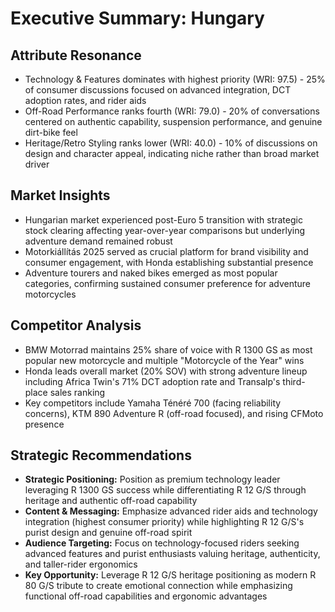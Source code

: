 # Executive Summary: Hungary

## Attribute Resonance
- Technology & Features dominates with highest priority (WRI: 97.5) - 25% of consumer discussions focused on advanced integration, DCT adoption rates, and rider aids
- Off-Road Performance ranks fourth (WRI: 79.0) - 20% of conversations centered on authentic capability, suspension performance, and genuine dirt-bike feel
- Heritage/Retro Styling ranks lower (WRI: 40.0) - 10% of discussions on design and character appeal, indicating niche rather than broad market driver

## Market Insights
- Hungarian market experienced post-Euro 5 transition with strategic stock clearing affecting year-over-year comparisons but underlying adventure demand remained robust
- Motorkiállítás 2025 served as crucial platform for brand visibility and consumer engagement, with Honda establishing substantial presence
- Adventure tourers and naked bikes emerged as most popular categories, confirming sustained consumer preference for adventure motorcycles

## Competitor Analysis
- BMW Motorrad maintains 25% share of voice with R 1300 GS as most popular new motorcycle and multiple "Motorcycle of the Year" wins
- Honda leads overall market (20% SOV) with strong adventure lineup including Africa Twin's 71% DCT adoption rate and Transalp's third-place sales ranking
- Key competitors include Yamaha Ténéré 700 (facing reliability concerns), KTM 890 Adventure R (off-road focused), and rising CFMoto presence

## Strategic Recommendations
- **Strategic Positioning:** Position as premium technology leader leveraging R 1300 GS success while differentiating R 12 G/S through heritage and authentic off-road capability
- **Content & Messaging:** Emphasize advanced rider aids and technology integration (highest consumer priority) while highlighting R 12 G/S's purist design and genuine off-road spirit
- **Audience Targeting:** Focus on technology-focused riders seeking advanced features and purist enthusiasts valuing heritage, authenticity, and taller-rider ergonomics
- **Key Opportunity:** Leverage R 12 G/S heritage positioning as modern R 80 G/S tribute to create emotional connection while emphasizing functional off-road capabilities and ergonomic advantages
